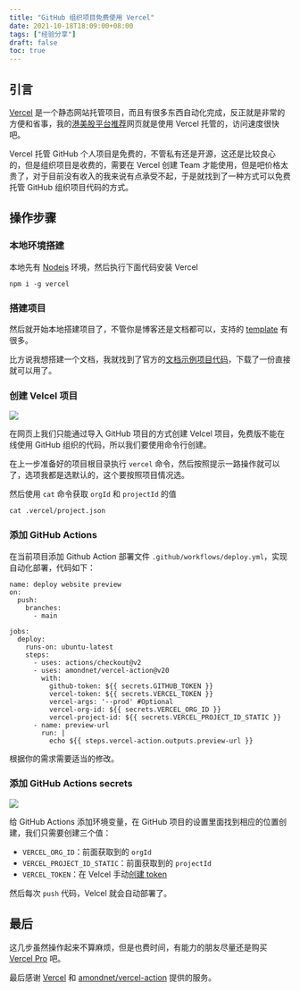 ```yaml
---
title: "GitHub 组织项目免费使用 Vercel"
date: 2021-10-18T18:09:00+08:00
tags: ["经验分享"] 
draft: false
toc: true
---
```


## 引言

[Vercel](https://vercel.com/) 是一个静态网站托管项目，而且有很多东西自动化完成，反正就是非常的方便和省事，我的[港美股平台推荐](https://stock.forecho.com/)网页就是使用 Vercel 托管的，访问速度很快吧。

Vercel 托管 GitHub 个人项目是免费的，不管私有还是开源，这还是比较良心的，但是组织项目是收费的，需要在 Vercel 创建 Team 才能使用，但是吧价格太贵了，对于目前没有收入的我来说有点承受不起，于是就找到了一种方式可以免费托管 GitHub 组织项目代码的方式。

<!--more-->

## 操作步骤

### 本地环境搭建

本地先有 [Nodejs](https://nodejs.org/) 环境，然后执行下面代码安装 Vercel

```
npm i -g vercel
```

### 搭建项目

然后就开始本地搭建项目了，不管你是博客还是文档都可以，支持的 [template](https://vercel.com/new/templates) 有很多。

比方说我想搭建一个文档，我就找到了官方的[文档示例项目代码](https://github.com/shuding/nextra)，下载了一份直接就可以用了。

### 创建 Velcel 项目

![](https://blog-1251237404.cos.ap-guangzhou.myqcloud.com/20211018e1a6SM.png)

在网页上我们只能通过导入 GitHub 项目的方式创建 Velcel 项目，免费版不能在线使用 GitHub 组织的代码，所以我们要使用命令行创建。

在上一步准备好的项目根目录执行 `vercel` 命令，然后按照提示一路操作就可以了，选项我都是选默认的，这个要按照项目情况选。

然后使用 `cat` 命令获取 `orgId` 和 `projectId` 的值

```
cat .vercel/project.json
```

### 添加 GitHub Actions

在当前项目添加 Github Action 部署文件 `.github/workflows/deploy.yml`，实现自动化部署，代码如下：

```
name: deploy website preview
on:
  push:
    branches:
      - main

jobs:
  deploy:
    runs-on: ubuntu-latest
    steps:
      - uses: actions/checkout@v2
      - uses: amondnet/vercel-action@v20
        with:
          github-token: ${{ secrets.GITHUB_TOKEN }}
          vercel-token: ${{ secrets.VERCEL_TOKEN }}
          vercel-args: '--prod' #Optional
          vercel-org-id: ${{ secrets.VERCEL_ORG_ID }}
          vercel-project-id: ${{ secrets.VERCEL_PROJECT_ID_STATIC }}
      - name: preview-url
        run: |
          echo ${{ steps.vercel-action.outputs.preview-url }}
```

根据你的需求需要适当的修改。

### 添加 GitHub Actions secrets

![](https://blog-1251237404.cos.ap-guangzhou.myqcloud.com/20211018Xyc06u.png)

给 GitHub Actions 添加环境变量，在 GitHub 项目的设置里面找到相应的位置创建，我们只需要创建三个值：

- `VERCEL_ORG_ID`：前面获取到的 `orgId`
- `VERCEL_PROJECT_ID_STATIC`：前面获取到的 `projectId`
- `VERCEL_TOKEN`：在 Velcel 手动[创建 token](https://vercel.com/account/tokens)

然后每次 `push` 代码，Velcel 就会自动部署了。


## 最后

这几步虽然操作起来不算麻烦，但是也费时间，有能力的朋友尽量还是购买 [Vercel Pro](https://vercel.com/pricing) 吧。

最后感谢 [Vercel](https://vercel.com/) 和 [amondnet/vercel-action](https://github.com/amondnet/vercel-action) 提供的服务。